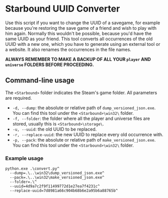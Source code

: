 # Starbound UUID Converter

Use this script if you want to change the UUID of a savegame, for example
because you're restoring the save game of a friend and wish to play with him
again. Normally this wouldn't be possible, because you'd have the same UUID as
your friend. This tool converts all occurrences of the old UUID with a new one,
which you have to generate using an external tool or a website. It also renames
the occurrences in the file names.

**ALWAYS REMEMBER TO MAKE A BACKUP OF ALL YOUR `player` AND `universe` FOLDERS
BEFORE PROCEEDING.**

## Command-line usage

The `<Starbound>` folder indicates the Steam's game folder. All parameters are
required.

+ `-d, --dump`: the absolute or relative path of `dump_versioned_json.exe`. You
  can find this tool under the `<Starbound>\win32\` folder.
+ `-f, --folder`: the folder where all the player and universe files are stored,
  usually this is `<Starbound>\storage\`.
+ `-u, --uuid`: the old UUID to be replaced.
+ `-r, --replace-uuid`: the new UUID to replace every old occurrence with.
+ `-p, --pack`: the absolute or relative path of `make_versioned_json.exe`. You
  can find this tool under the `<Starbound>\win32\` folder.

### Example usage

```
python.exe .\convert.py^
  --dump=.\..\win32\dump_versioned_json.exe^
  --pack=.\..\win32\make_versioned_json.exe^
  --folder=.\^
  --uuid=4d9a7c2f9f11499772d1e27ea7f4231c^
  --replace-uuid=7d8981a66c904b68b6e2a95b6a88765b^
```

